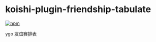 # koishi-plugin-friendship-tabulate

[![npm](https://img.shields.io/npm/v/koishi-plugin-friendship-tabulate?style=flat-square)](https://www.npmjs.com/package/koishi-plugin-friendship-tabulate)

ygo 友谊赛排表
